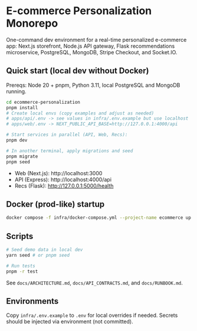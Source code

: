 # E-commerce Personalization Monorepo

One-command dev environment for a real-time personalized e-commerce app: Next.js storefront, Node.js API gateway, Flask recommendations microservice, PostgreSQL, MongoDB, Stripe Checkout, and Socket.IO.

## Quick start (local dev without Docker)

Prereqs: Node 20 + pnpm, Python 3.11, local PostgreSQL and MongoDB running.

```bash
cd ecommerce-personalization
pnpm install
# Create local envs (copy examples and adjust as needed)
# apps/api/.env -> see values in infra/.env.example but use localhost
# apps/web/.env -> NEXT_PUBLIC_API_BASE=http://127.0.0.1:4000/api

# Start services in parallel (API, Web, Recs):
pnpm dev

# In another terminal, apply migrations and seed
pnpm migrate
pnpm seed
```

- Web (Next.js): http://localhost:3000
- API (Express): http://localhost:4000/api
- Recs (Flask): http://127.0.0.1:5000/health

## Docker (prod-like) startup

```bash
docker compose -f infra/docker-compose.yml --project-name ecommerce up --build
```

## Scripts

```bash
# Seed demo data in local dev
yarn seed # or pnpm seed

# Run tests
pnpm -r test
```

See `docs/ARCHITECTURE.md`, `docs/API_CONTRACTS.md`, and `docs/RUNBOOK.md`.

## Environments

Copy `infra/.env.example` to `.env` for local overrides if needed. Secrets should be injected via environment (not committed).
